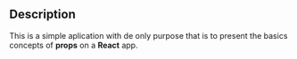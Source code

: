## Description
This is a simple aplication with de only purpose that is to present the basics concepts of **props** on a **React** app.